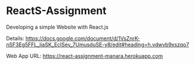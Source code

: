 # ReactS-Assignment
Developing a simple Website with React.js

Details:
https://docs.google.com/document/d/1VsZnrK-nSF3Eg5FFL_liaSK_EcISev_7UmusduSE-y8/edit#heading=h.vdwvb9xszqo7

Web App URL:
https://react-assignment-manara.herokuapp.com